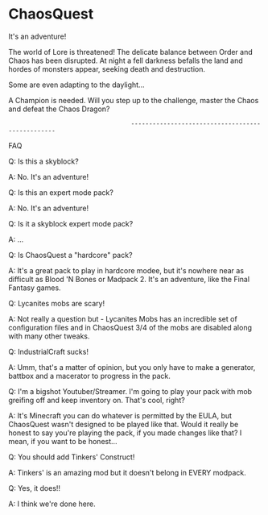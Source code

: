 # ChaosQuest
It's an adventure!

The world of Lore is threatened! The delicate balance between Order and Chaos has been disrupted. At night a fell darkness befalls the land and hordes of monsters appear, seeking death and destruction.

Some are even adapting to the daylight...

A Champion is needed. Will you step up to the challenge, master the Chaos and defeat the Chaos Dragon?

                                      -------------------------------------------------
                                      
   FAQ

Q: Is this a skyblock?

A: No. It's an adventure!


Q: Is this an expert mode pack?

A: No. It's an adventure!


Q: Is it a skyblock expert mode pack?

A: ...


Q: Is ChaosQuest a "hardcore" pack?

A: It's a great pack to play in hardcore modee, but it's nowhere near as difficult as Blood 'N Bones or Madpack 2. It's an adventure, like the Final Fantasy games.


Q: Lycanites mobs are scary!

A: Not really a question but - Lycanites Mobs has an incredible set of configuration files and in ChaosQuest 3/4 of the mobs are disabled along with many other tweaks.


Q: IndustrialCraft sucks!

A: Umm, that's a matter of opinion, but you only have to make a generator, battbox and a macerator to progress in the pack.


Q: I'm a bigshot Youtuber/Streamer. I'm going to play your pack with mob greifing off and keep inventory on. That's cool, right?

A: It's Minecraft you can do whatever is permitted by the EULA, but ChaosQuest wasn't designed to be played like that. Would it really be honest to say you're playing the pack, if you made changes like that? I mean, if you want to be honest...


Q: You should add Tinkers' Construct!

A: Tinkers' is an amazing mod but it doesn't belong in EVERY modpack.


Q: Yes, it does!!

A: I think we're done here.

